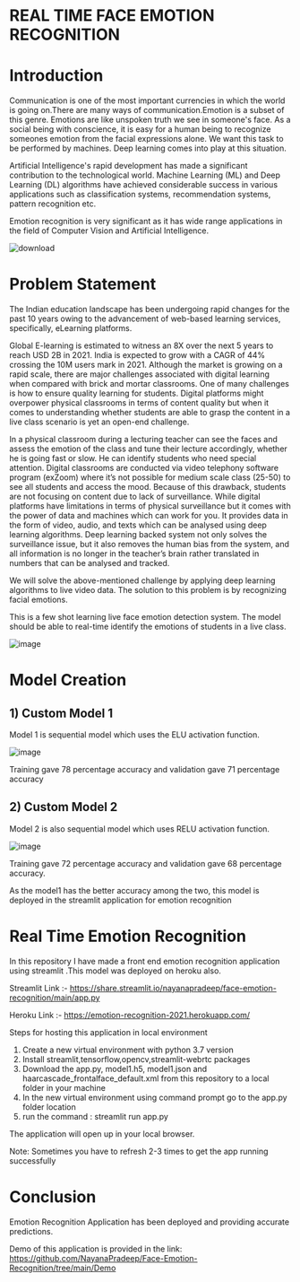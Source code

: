 # REAL TIME FACE EMOTION RECOGNITION


# Introduction

Communication is one of the most important currencies in which the world is going on.There are many ways of communication.Emotion is a subset of this genre. Emotions are like unspoken truth we see in someone's face. As a social being with conscience, it is easy for a human being to recognize someones emotion from the facial expressions alone.
We want this task to be performed by machines. Deep learning comes into play at this situation.

Artificial Intelligence's rapid development has made a significant contribution to the technological world. Machine Learning (ML) and Deep Learning (DL) algorithms have achieved considerable success in various applications such as classification systems, recommendation systems, pattern recognition etc. 


Emotion recognition is very significant as it has wide range applications in the field of Computer Vision and Artificial Intelligence.


 
![download](https://user-images.githubusercontent.com/88419896/146048598-362d373a-f5a8-42d1-8ade-5f5b282ccd3c.png)
 
 
 # Problem Statement
 
 The Indian education landscape has been undergoing rapid changes for the past 10 years owing to the advancement of web-based learning services, specifically, eLearning platforms.

Global E-learning is estimated to witness an 8X over the next 5 years to reach USD 2B in 2021. India is expected to grow with a CAGR of 44% crossing the 10M users mark in 2021. Although the market is growing on a rapid scale, there are major challenges associated with digital learning when compared with brick and mortar classrooms. One of many challenges is how to ensure quality learning for students. Digital platforms might overpower physical classrooms in terms of content quality but when it comes to understanding whether students are able to grasp the content in a live class scenario is yet an open-end challenge.

In a physical classroom during a lecturing teacher can see the faces and assess the emotion of the class and tune their lecture accordingly, whether he is going fast or slow. He can identify students who need special attention. Digital classrooms are conducted via video telephony software program (exZoom) where it’s not possible for medium scale class (25-50) to see all students and access the mood. Because of this drawback, students are not focusing on content due to lack of surveillance. While digital platforms have limitations in terms of physical surveillance but it comes with the power of data and machines which can work for you. It provides data in the form of video, audio, and texts which can be analysed using deep learning algorithms. Deep learning backed system not only solves the surveillance issue, but it also removes the human bias from the system, and all information is no longer in the teacher’s brain rather translated in numbers that can be analysed and tracked.


We will solve the above-mentioned challenge by applying deep learning algorithms to live video data. The solution to this problem is by recognizing facial emotions.

This is a few shot learning live face emotion detection system. The model should be able to real-time identify the emotions of students in a live class.

![image](https://user-images.githubusercontent.com/88419896/146051028-83114199-a076-4954-9744-1a4fdd941ab8.png)


# Model Creation

## 1) Custom Model 1

Model 1 is sequential model which uses the ELU activation function.

![image](https://user-images.githubusercontent.com/88419896/146051656-228ea429-ea80-4d0c-ac06-2536a13bd902.png)

Training gave 78 percentage accuracy and validation gave 71 percentage accuracy


## 2) Custom Model 2

Model 2 is also sequential model which uses RELU activation function.

![image](https://user-images.githubusercontent.com/88419896/146051721-39e23d3e-3822-488d-8f1a-30404c7988b3.png)

Training gave 72 percentage accuracy and validation gave 68 percentage accuracy.

As the model1 has the better accuracy among the two, this model is deployed in the streamlit application for emotion recognition


# Real Time Emotion Recognition

In this repository I have made a front end emotion recognition application using streamlit .This model was deployed on heroku also.

Streamlit Link :- https://share.streamlit.io/nayanapradeep/face-emotion-recognition/main/app.py

Heroku Link :- https://emotion-recognition-2021.herokuapp.com/


Steps for hosting this application in local environment
1) Create a new virtual environment with python 3.7 version
2) Install streamlit,tensorflow,opencv,streamlit-webrtc packages 
3) Download the app.py, model1.h5, model1.json and haarcascade_frontalface_default.xml from this repository to a local folder in your machine
4) In the new virtual environment using command prompt go to the app.py folder location
5) run the command : streamlit run app.py

The application will open up in your local browser.

Note: Sometimes you have to refresh 2-3 times to get the app running successfully


# Conclusion

Emotion Recognition Application has been deployed and providing accurate predictions.

Demo of this application is provided in the link: https://github.com/NayanaPradeep/Face-Emotion-Recognition/tree/main/Demo






